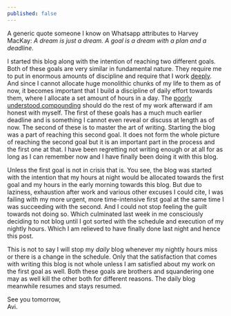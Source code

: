 ```yaml
---
published: false
---
```

A generic quote someone I know on Whatsapp attributes to Harvey MacKay: _A dream is just a dream. A goal is a dream with a plan and a deadline_.

I started this blog along with the intention of reaching two different goals. Both of these goals are very similar in fundamental nature. They require me to put in enormous amounts of discipline and require that I work [deeply](http://www.contemplify.com/2017/10/24/041-cal-newport-on-kindling-an-examined-life-through-deep-work-author-of-deep-work/ "Contemplify episode with Cal Newport"). And since I cannot allocate huge monolithic chunks of my life to them as of now, it becomes important that I build a discipline of daily effort towards them, where I allocate a set amount of hours in a day. The [poorly understood compounding](http://www.collaborativefund.com/blog/the-psychology-of-money/ "The Psychology of Money") should do the rest of my work afterward if am honest with myself. The first of these goals has a much much earlier deadline and is something I cannot even reveal or discuss at length as of now. The second of these is to master the art of writing. Starting the blog was a part of reaching this second goal. It does not form the whole picture of reaching the second goal but it is an important part in the process and the first one at that. I have been regretting not writing enough or at all for as long as I can remember now and I have finally been doing it with this blog. 

Unless the first goal is not in crisis that is. You see, the blog was started with the intention that my hours at night would be allocated towards the first goal and my hours in the early morning towards this blog. But due to laziness, exhaustion after work and various other excuses I could cite, I was failing with my more urgent, more time-intensive first goal at the same time I was succeeding with the second. And I could not stop feeling the guilt towards not doing so. Which culminated last week in me consciously deciding to not blog until I got sorted with the schedule and execution of my nightly hours. Which I am relieved to have finally done last night and hence this post.

This is not to say I will stop my _daily_ blog whenever my nightly hours miss or there is a change in the schedule. Only that the satisfaction that comes with writing this blog is not whole unless I am satisfied about my work on the first goal as well. Both these goals are brothers and squandering one may as well kill the other both for different reasons. The daily blog meanwhile resumes and stays resumed. 

See you tomorrow,  
Avi.
